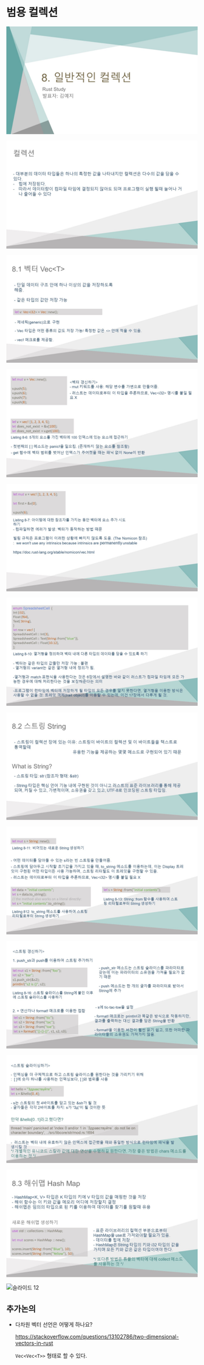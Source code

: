 # 범용 컬렉션

![슬라이드 1](./media/collections/슬라이드1.jpg)

![슬라이드 2](./media/collections/슬라이드2.jpg)

![슬라이드 3](./media/collections/슬라이드3.jpg)

![슬라이드 4](./media/collections/슬라이드4.jpg)

![슬라이드 5](./media/collections/슬라이드5.jpg)

![슬라이드 6](./media/collections/슬라이드6.jpg)

![슬라이드 7](./media/collections/슬라이드7.jpg)

![슬라이드 8](./media/collections/슬라이드8.jpg)

![슬라이드 9](./media/collections/슬라이드9.jpg)

![슬라이드 10](./media/collections/슬라이드10.jpg)

![슬라이드 11](./media/collections/슬라이드11.jpg)

![슬라이드 12](./media/collections/슬라이드112.jpg)

## 추가논의

- 다차원 벡터 선언은 어떻게 하나요?

  <https://stackoverflow.com/questions/13102786/two-dimensional-vectors-in-rust>

  `Vec<Vec<T>>` 형태로 할 수 있다.
